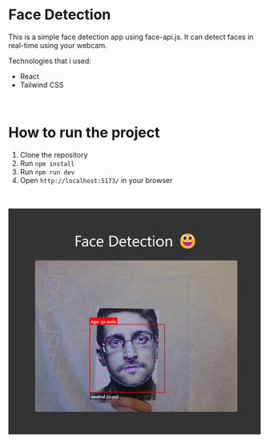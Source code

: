 # Face Detection

This is a simple face detection app using face-api.js. It can detect faces in real-time using your webcam.

Technologies that i used:

- React
- Tailwind CSS

<br/>

# How to run the project

1. Clone the repository
2. Run `npm install`
3. Run `npm run dev`
4. Open `http://localhost:5173/` in your browser

<br/>
<br/>
<img src="./FaceDetection.png" width="550px">
